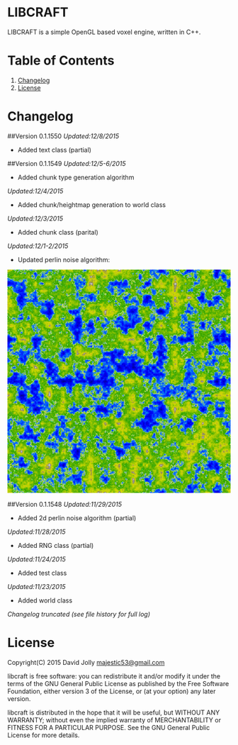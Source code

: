 LIBCRAFT
========

LIBCRAFT is a simple OpenGL based voxel engine, written in C++.

Table of Contents
=================

1. [Changelog](https://github.com/majestic53/libcraft#changelog)
2. [License](https://github.com/majestic53/libcraft#license)

Changelog
=========
##Version 0.1.1550
*Updated:12/8/2015*

* Added text class (partial)

##Version 0.1.1549
*Updated:12/5-6/2015*

* Added chunk type generation algorithm

*Updated:12/4/2015*

* Added chunk/heightmap generation to world class

*Updated:12/3/2015*

* Added chunk class (parital)

*Updated:12/1-2/2015*

* Updated perlin noise algorithm:

![Terrain Sample](https://raw.githubusercontent.com/majestic53/libcraft/master/docs/terrain_sample.jpg)

##Version 0.1.1548
*Updated:11/29/2015*

* Added 2d perlin noise algorithm (partial)

*Updated:11/28/2015*

* Added RNG class (partial)

*Updated:11/24/2015*

* Added test class

*Updated:11/23/2015*

* Added world class

*Changelog truncated (see file history for full log)*

License
=======

Copyright(C) 2015 David Jolly <majestic53@gmail.com>

libcraft is free software: you can redistribute it and/or modify
it under the terms of the GNU General Public License as published by
the Free Software Foundation, either version 3 of the License, or
(at your option) any later version.

libcraft is distributed in the hope that it will be useful,
but WITHOUT ANY WARRANTY; without even the implied warranty of
MERCHANTABILITY or FITNESS FOR A PARTICULAR PURPOSE.  See the
GNU General Public License for more details.
